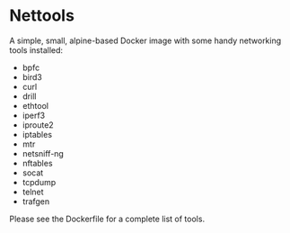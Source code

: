 # Nettools

A simple, small, alpine-based Docker image with some handy networking tools
installed:

- bpfc
- bird3
- curl
- drill
- ethtool
- iperf3
- iproute2
- iptables
- mtr
- netsniff-ng
- nftables
- socat
- tcpdump
- telnet
- trafgen

Please see the Dockerfile for a complete list of tools.
